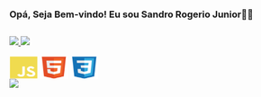 ### Opá, Seja Bem-vindo! Eu sou Sandro Rogerio Junior👋👋 
##
<div>
  <a href="https://github.com/SandroJuniorr/SandroJuniorr">
  <img height="160em" src="https://github-readme-stats.vercel.app/api?username=SandroJuniorr&show_icons=true&theme=dark&include_all_commits=true&count_private=true"/>
  <img height="160em" src="https://github-readme-stats.vercel.app/api/top-langs/?username=SandroJuniorr&layout=compact&langs_count=7&theme=dark"/>
</div></a>
<div style="display: inline_block"><br>
  <img align="center" alt="Sandro-Js" height="40" width="50" src="https://raw.githubusercontent.com/devicons/devicon/master/icons/javascript/javascript-plain.svg">
  <img align="center" alt="Sandro-HTML" height="40" width="50" src="https://raw.githubusercontent.com/devicons/devicon/master/icons/html5/html5-original.svg">
  <img align="center" alt="Sandro-CSS" height="40" width="50" src="https://raw.githubusercontent.com/devicons/devicon/master/icons/css3/css3-original.svg">
</div>
<a href="https://www.linkedin.com/in/sandro-rogerio-santos-pereira-junior-a1a2b1210/" target="_blank"><img src="https://img.shields.io/badge/-LinkedIn-%230077B5?style=for-the-badge&logo=linkedin&logoColor=white" target="_blank"></a> 

  

